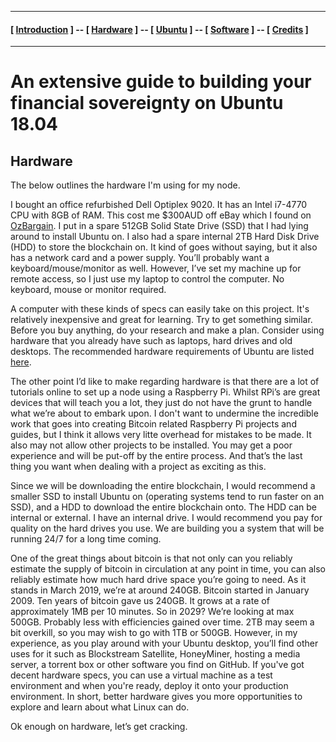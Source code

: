 ----
#### [ [Introduction](README.md) ] -- [ [Hardware](HARDWARE.md) ] -- [ [Ubuntu](UBUNTU.md) ] -- [ [Software](SOFTWARE.md) ] -- [ [Credits](CREDITS.md) ]

-----
# An extensive guide to building your financial sovereignty on Ubuntu 18.04

## Hardware

The below outlines the hardware I'm using for my node.

I bought an office refurbished Dell Optiplex 9020. It has an Intel i7-4770 CPU with 8GB of RAM. This cost me $300AUD off eBay which I found on [OzBargain](http://www.ozbargain.com.au). I put in a spare 512GB Solid State Drive (SSD) that I had lying around to install Ubuntu on. I also had a spare internal 2TB Hard Disk Drive (HDD) to store the blockchain on. It kind of goes without saying, but it also has a network card and a power supply. You’ll probably want a keyboard/mouse/monitor as well. However, I’ve set my machine up for remote access, so I just use my laptop to control the computer. No keyboard, mouse or monitor required.

A computer with these kinds of specs can easily take on this project. It's relatively inexpensive and great for learning. Try to get something similar. Before you buy anything, do your research and make a plan. Consider using hardware that you already have such as laptops, hard drives and old desktops. The recommended hardware requirements of Ubuntu are listed [here](https://help.ubuntu.com/community/Installation/SystemRequirements). 

The other point I’d like to make regarding hardware is that there are a lot of tutorials online to set up a node using a Raspberry Pi. Whilst RPi’s are great devices that will teach you a lot, they just do not have the grunt to handle what we’re about to embark upon. I don't want to undermine the incredible work that goes into creating Bitcoin related Raspberry Pi projects and guides, but I think it allows very litte overhead for mistakes to be made. It also may not allow other projects to be installed. You may get a poor experience and will be put-off by the entire process. And that’s the last thing you want when dealing with a project as exciting as this.

Since we will be downloading the entire blockchain, I would recommend a smaller SSD to install Ubuntu on (operating systems tend to run faster on an SSD), and a HDD to download the entire blockchain onto. The HDD can be internal or external. I have an internal drive. I would recommend you pay for quality on the hard drives you use. We are building you a system that will be running 24/7 for a long time coming.

One of the great things about bitcoin is that not only can you reliably estimate the supply of bitcoin in circulation at any point in time, you can also reliably estimate how much hard drive space you’re going to need. As it stands in March 2019, we’re at around 240GB. Bitcoin started in January 2009. Ten years of bitcoin gave us 240GB. It grows at a rate of approximately 1MB per 10 minutes. So in 2029? We’re looking at max 500GB. Probably less with efficiencies gained over time. 2TB may seem a bit overkill, so you may wish to go with 1TB or 500GB. However, in my experience, as you play around with your Ubuntu desktop, you’ll find other uses for it such as Blockstream Satellite, HoneyMiner, hosting a media server, a torrent box or other software you find on GitHub. If you've got decent hardware specs, you can use a virtual machine as a test environment and when you're ready, deploy it onto your production environment. In short, better hardware gives you more opportunities to explore and learn about what Linux can do.

Ok enough on hardware, let’s get cracking.
